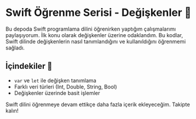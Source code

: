 # Swift Öğrenme Serisi - Değişkenler 🚀

Bu depoda Swift programlama dilini öğrenirken yaptığım çalışmalarımı paylaşıyorum. İlk konu olarak değişkenler üzerine odaklandım. Bu kodlar, Swift dilinde değişkenlerin nasıl tanımlandığını ve kullanıldığını öğrenmemi sağladı.

## İçindekiler 📜
- `var` ve `let` ile değişken tanımlama
- Farklı veri türleri (Int, Double, String, Bool)
- Değişkenler üzerinde basit işlemler

Swift dilini öğrenmeye devam ettikçe daha fazla içerik ekleyeceğim. Takipte kalın!
